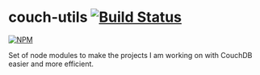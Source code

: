 couch-utils [![Build Status](https://travis-ci.org/willCode2Surf/couch-utils.svg?branch=master)](https://travis-ci.org/willCode2Surf/couch-utils)
===========

[![NPM](https://nodei.co/npm/couch-utils.png)](https://nodei.co/npm/couch-utils/)

Set of node modules to make the projects I am working on with CouchDB easier and more efficient.



